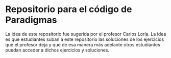 # Repositorio para el código de Paradigmas

La idea de este repositorio fue sugerida por el profesor Carlos Loría. La idea es que estudiantes suban a este repositorio las soluciones de los ejercicios que el profesor deja y que de esa manera más adelante otros estudiantes puedan acceder a dichos ejercicios y soluciones.
